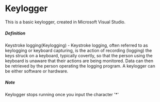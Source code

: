 # Keylogger
This is a basic keylogger, created in Microsoft Visual Studio.

##### Definition
Keystroke logging(Keylogging) - Keystroke logging, often referred to as keylogging or keyboard capturing, is the action of recording (logging) the keys struck on a keyboard, typically covertly, so that the person using the keyboard is unaware that their actions are being monitored. Data can then be retrieved by the person operating the logging program. A keylogger can be either software or hardware.

##### Note
 Keylogger stops running once you input the character '*'
